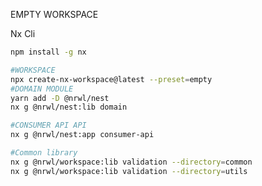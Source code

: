 EMPTY WORKSPACE

Nx Cli

```bash
npm install -g nx
```

```bash
#WORKSPACE
npx create-nx-workspace@latest --preset=empty
#DOMAIN MODULE
yarn add -D @nrwl/nest
nx g @nrwl/nest:lib domain

#CONSUMER API API
nx g @nrwl/nest:app consumer-api
```

```bash
#Common library
nx g @nrwl/workspace:lib validation --directory=common
nx g @nrwl/workspace:lib validation --directory=utils
```

